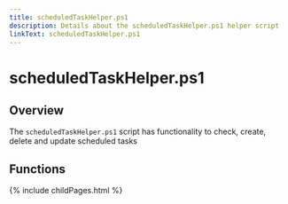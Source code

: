 ```yaml
---
title: scheduledTaskHelper.ps1
description: Details about the scheduledTaskHelper.ps1 helper script
linkText: scheduledTaskHelper.ps1
---
```


# scheduledTaskHelper.ps1

## Overview

The `scheduledTaskHelper.ps1` script has functionality to check, create, delete and update scheduled tasks

## Functions

{% include childPages.html %}
